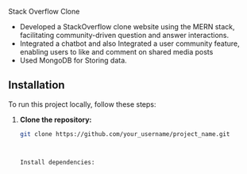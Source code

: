 Stack Overflow Clone

- Developed a StackOverflow clone website using the MERN stack, facilitating community-driven question and answer interactions. 
- Integrated a chatbot and also Integrated a user community feature, enabling users to like and comment on shared media posts
- Used MongoDB for  Storing data.

## Installation

To run this project locally, follow these steps:

1. **Clone the repository:**

   ```bash
   git clone https://github.com/your_username/project_name.git



   Install dependencies:
   


